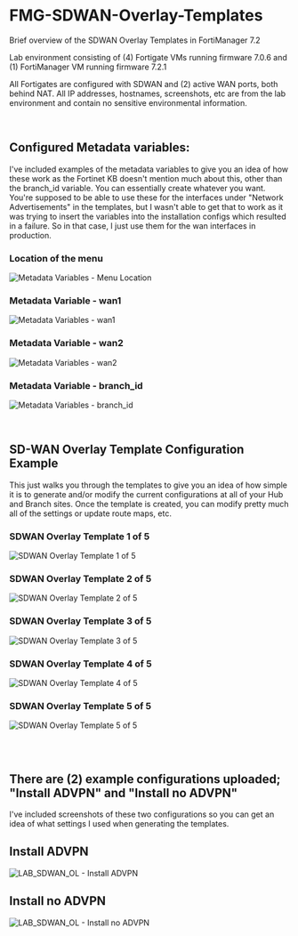 # FMG-SDWAN-Overlay-Templates
Brief overview of the SDWAN Overlay Templates in FortiManager 7.2

Lab environment consisting of (4) Fortigate VMs running firmware 7.0.6 and (1) FortiManager VM running firmware 7.2.1

All Fortigates are configured with SDWAN and (2) active WAN ports, both behind NAT. All IP addresses, hostnames, screenshots, etc are from the lab environment and contain no sensitive environmental information.

<pre>

</pre>

## Configured Metadata variables: 

I've included examples of the metadata variables to give you an idea of how these work as the Fortinet KB doesn't mention much about this, other than the branch_id variable. You can essentially create whatever you want. You're supposed to be able to use these for the interfaces under "Network Advertisements" in the templates, but I wasn't able to get that to work as it was trying to insert the variables into the installation configs which resulted in a failure. So in that case, I just use them for the wan interfaces in production.

### Location of the menu 

![Metadata Variables - Menu Location](https://user-images.githubusercontent.com/72212024/189391791-e867e746-3f17-424b-969e-382a43e99892.png)


### Metadata Variable - wan1

![Metadata Variables - wan1](https://user-images.githubusercontent.com/72212024/189391926-5a251b17-7d02-4a2f-8ed6-a8541ced8aa7.png)


### Metadata Variable - wan2

![Metadata Variables - wan2](https://user-images.githubusercontent.com/72212024/189391949-b4a3e070-319c-4c6a-99d8-b5ac78deb1cd.png)


### Metadata Variable - branch_id

![Metadata Variables - branch_id](https://user-images.githubusercontent.com/72212024/189392008-148b3957-c908-4c6e-8d10-82c0e21dd7f7.png)

<pre>

</pre>

## SD-WAN Overlay Template Configuration Example

This just walks you through the templates to give you an idea of how simple it is to generate and/or modify the current configurations at all of your Hub and Branch sites. Once the template is created, you can modify pretty much all of the settings or update route maps, etc. 

### SDWAN Overlay Template 1 of 5

![SDWAN Overlay Template 1 of 5](https://user-images.githubusercontent.com/72212024/189392389-57ed81ac-accf-436b-b2a1-d23d7b86a829.png)

### SDWAN Overlay Template 2 of 5

![SDWAN Overlay Template 2 of 5](https://user-images.githubusercontent.com/72212024/189392422-36d7ba2c-70f4-43d9-8e4c-75e2d2000610.png)

### SDWAN Overlay Template 3 of 5

![SDWAN Overlay Template 3 of 5](https://user-images.githubusercontent.com/72212024/189392532-97552d43-5e01-4637-8870-e69546193fde.png)

### SDWAN Overlay Template 4 of 5

![SDWAN Overlay Template 4 of 5](https://user-images.githubusercontent.com/72212024/189392613-e6ea73e8-f8c9-49d3-b90b-4225c07ea68a.png)

### SDWAN Overlay Template 5 of 5

![SDWAN Overlay Template 5 of 5](https://user-images.githubusercontent.com/72212024/189392675-2a00e80c-6de5-4fa7-a603-57945bbff350.png)

<pre>


</pre>

## There are (2) example configurations uploaded; "Install ADVPN" and "Install no ADVPN"

I've included screenshots of these two configurations so you can get an idea of what settings I used when generating the templates.


## Install ADVPN

![LAB_SDWAN_OL - Install ADVPN](https://user-images.githubusercontent.com/72212024/189393312-a3b9dd07-2b62-4824-814d-16b81b7d3faa.png)

## Install no ADVPN

![LAB_SDWAN_OL - Install no ADVPN](https://user-images.githubusercontent.com/72212024/189393414-ccc70b70-6207-48d1-a53c-af504d8fa139.png)
